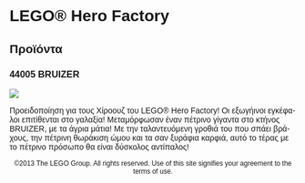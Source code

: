 <div lang="el-GR" style="font-family: Helvetica, sans-serif;">
<h1>LEGO® Hero Factory</h1>
<h2>Προϊόντα</h2>
<h3>
<span class="product_number">44005</span>
<span class="title">BRUIZER</span>
</h3>
<img src="https://www.lego.com/cdn/product-assets/product.img.pri/44005_prod.jpg" type="image/jpeg">
<p class="description">Προειδοποίηση για τους Χίροουζ του LEGO® Hero Factory! Οι εξωγήινοι εγκέφαλοι επιτίθενται στο γαλαξία! Μεταμόρφωσαν έναν πέτρινο γίγαντα στο κτήνος BRUIZER, με τα άγρια μάτια! Με την ταλαντευόμενη γροθιά του που σπάει βράχους, την πέτρινη θωράκιση ώμου και τα σαν ξυράφια καρφιά, αυτό το τέρας με το πέτρινο πρόσωπο θα είναι δύσκολος αντίπαλος!</p>
<p class="footer" style="font-size: 12px; text-align: center;">©2013 The LEGO Group. All rights reserved. Use of this site signifies your agreement to the terms of use.</p>
</div>